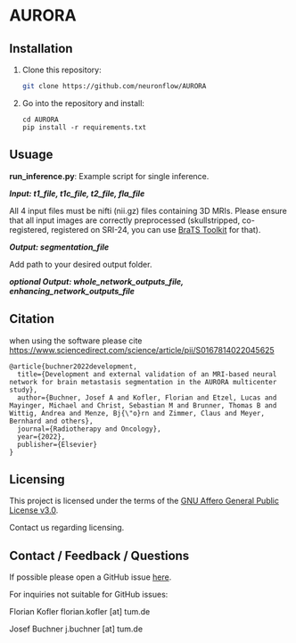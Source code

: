 # AURORA

## Installation

1) Clone this repository:
    ```bash
    git clone https://github.com/neuronflow/AURORA
    ```
2) Go into the repository and install:
    ```
    cd AURORA
    pip install -r requirements.txt 
    ```
## Usuage

**run_inference.py**: Example script for single inference. 

***Input: t1_file, t1c_file, t2_file, fla_file***

All 4 input files must be nifti (nii.gz) files containing 3D MRIs. Please ensure that all input images are correctly preprocessed (skullstripped, co-registered, registered on SRI-24, you can use [BraTS Toolkit](https://github.com/neuronflow/BraTS-Toolkit) for that).

***Output: segmentation_file***

Add path to your desired output folder.

***optional Output: whole_network_outputs_file, enhancing_network_outputs_file***

## Citation
when using the software please cite https://www.sciencedirect.com/science/article/pii/S0167814022045625

```
@article{buchner2022development,
  title={Development and external validation of an MRI-based neural network for brain metastasis segmentation in the AURORA multicenter study},
  author={Buchner, Josef A and Kofler, Florian and Etzel, Lucas and Mayinger, Michael and Christ, Sebastian M and Brunner, Thomas B and Wittig, Andrea and Menze, Bj{\"o}rn and Zimmer, Claus and Meyer, Bernhard and others},
  journal={Radiotherapy and Oncology},
  year={2022},
  publisher={Elsevier}
}
```

## Licensing

This project is licensed under the terms of the [GNU Affero General Public License v3.0](https://www.gnu.org/licenses/agpl-3.0.de.html).

Contact us regarding licensing.

## Contact / Feedback / Questions
If possible please open a GitHub issue [here](https://github.com/neuronflow/AURORA/issues).

For inquiries not suitable for GitHub issues:

Florian Kofler
florian.kofler [at] tum.de

Josef Buchner
j.buchner [at] tum.de
